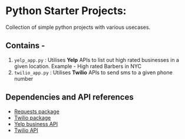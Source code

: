 # Python Starter Projects:
Collection of simple python projects with various usecases.

## Contains - 
1. `yelp_app.py` : Utilises **Yelp** APIs to list out high rated businesses in a given location. Example - High rated Barbers in NYC
2. `twilio_app.py` : Utilises **Twilio** APIs to send sms to a given phone number

## Dependencies and API references
- [Requests package](https://requests.readthedocs.io/en/master/)
- [Twilio package](https://github.com/twilio/twilio-python)
- [Yelp business API](https://www.yelp.com/developers/documentation/v3/business_search)
- [Twilio API](https://www.twilio.com/console)
